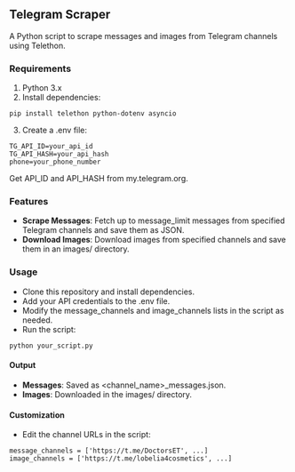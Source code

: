 ## Telegram Scraper
A Python script to scrape messages and images from Telegram channels using Telethon.

### Requirements
1. Python 3.x
2. Install dependencies:
```
pip install telethon python-dotenv asyncio
```
3. Create a .env file:
```
TG_API_ID=your_api_id
TG_API_HASH=your_api_hash
phone=your_phone_number
```
Get API_ID and API_HASH from my.telegram.org.

### Features
- **Scrape Messages**: Fetch up to message_limit messages from specified Telegram channels and save them as JSON.
- **Download Images**: Download images from specified channels and save them in an images/ directory.

### Usage
- Clone this repository and install dependencies.
- Add your API credentials to the .env file.
- Modify the message_channels and image_channels lists in the script as needed.
- Run the script:
```
python your_script.py
```

#### Output
- **Messages**: Saved as <channel_name>_messages.json.
- **Images**: Downloaded in the images/ directory.
#### Customization
- Edit the channel URLs in the script:
```
message_channels = ['https://t.me/DoctorsET', ...]
image_channels = ['https://t.me/lobelia4cosmetics', ...]
```